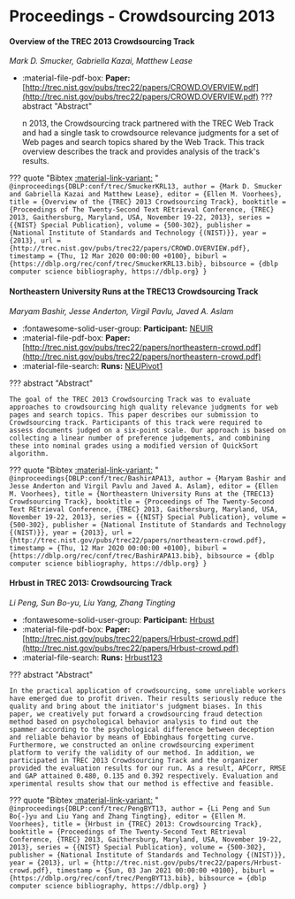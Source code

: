 # Proceedings - Crowdsourcing 2013 

#### Overview of the TREC 2013 Crowdsourcing Track

_Mark D. Smucker, Gabriella Kazai, Matthew Lease_

- :material-file-pdf-box: **Paper:** [http://trec.nist.gov/pubs/trec22/papers/CROWD.OVERVIEW.pdf](http://trec.nist.gov/pubs/trec22/papers/CROWD.OVERVIEW.pdf)
??? abstract "Abstract"
	
	n 2013, the Crowdsourcing track partnered with the TREC Web Track and had a single task to crowdsource relevance judgments for a set of Web pages and search topics shared by the Web Track. This track overview describes the track and provides analysis of the track's results.
	

??? quote "Bibtex [:material-link-variant:](https://dblp.org/rec/conf/trec/SmuckerKRL13.bib) "
	```
	@inproceedings{DBLP:conf/trec/SmuckerKRL13,
		author = {Mark D. Smucker and Gabriella Kazai and Matthew Lease},
		editor = {Ellen M. Voorhees},
		title = {Overview of the {TREC} 2013 Crowdsourcing Track},
		booktitle = {Proceedings of The Twenty-Second Text REtrieval Conference, {TREC} 2013, Gaithersburg, Maryland, USA, November 19-22, 2013},
		series = {{NIST} Special Publication},
		volume = {500-302},
		publisher = {National Institute of Standards and Technology {(NIST)}},
		year = {2013},
		url = {http://trec.nist.gov/pubs/trec22/papers/CROWD.OVERVIEW.pdf},
		timestamp = {Thu, 12 Mar 2020 00:00:00 +0100},
		biburl = {https://dblp.org/rec/conf/trec/SmuckerKRL13.bib},
		bibsource = {dblp computer science bibliography, https://dblp.org}
	}
	```

#### Northeastern University Runs at the TREC13 Crowdsourcing Track

_Maryam Bashir, Jesse Anderton, Virgil Pavlu, Javed A. Aslam_

- :fontawesome-solid-user-group: **Participant:** [NEUIR](./participants.md#neuir)
- :material-file-pdf-box: **Paper:** [http://trec.nist.gov/pubs/trec22/papers/northeastern-crowd.pdf](http://trec.nist.gov/pubs/trec22/papers/northeastern-crowd.pdf)
- :material-file-search: **Runs:** [NEUPivot1](./runs.md#neupivot1)

??? abstract "Abstract"
	
	The goal of the TREC 2013 Crowdsourcing Track was to evaluate approaches to crowdsourcing high quality relevance judgments for web pages and search topics. This paper describes our submission to Crowdsourcing track. Participants of this track were required to assess documents judged on a six-point scale. Our approach is based on collecting a linear number of preference judgements, and combining these into nominal grades using a modified version of QuickSort algorithm.
	

??? quote "Bibtex [:material-link-variant:](https://dblp.org/rec/conf/trec/BashirAPA13.bib) "
	```
	@inproceedings{DBLP:conf/trec/BashirAPA13,
		author = {Maryam Bashir and Jesse Anderton and Virgil Pavlu and Javed A. Aslam},
		editor = {Ellen M. Voorhees},
		title = {Northeastern University Runs at the {TREC13} Crowdsourcing Track},
		booktitle = {Proceedings of The Twenty-Second Text REtrieval Conference, {TREC} 2013, Gaithersburg, Maryland, USA, November 19-22, 2013},
		series = {{NIST} Special Publication},
		volume = {500-302},
		publisher = {National Institute of Standards and Technology {(NIST)}},
		year = {2013},
		url = {http://trec.nist.gov/pubs/trec22/papers/northeastern-crowd.pdf},
		timestamp = {Thu, 12 Mar 2020 00:00:00 +0100},
		biburl = {https://dblp.org/rec/conf/trec/BashirAPA13.bib},
		bibsource = {dblp computer science bibliography, https://dblp.org}
	}
	```

#### Hrbust in TREC 2013: Crowdsourcing Track

_Li Peng, Sun Bo-yu, Liu Yang, Zhang Tingting_

- :fontawesome-solid-user-group: **Participant:** [Hrbust](./participants.md#hrbust)
- :material-file-pdf-box: **Paper:** [http://trec.nist.gov/pubs/trec22/papers/Hrbust-crowd.pdf](http://trec.nist.gov/pubs/trec22/papers/Hrbust-crowd.pdf)
- :material-file-search: **Runs:** [Hrbust123](./runs.md#hrbust123)

??? abstract "Abstract"
	
	In the practical application of crowdsourcing, some unreliable workers have emerged due to profit driven. Their results seriously reduce the quality and bring about the initiator's judgment biases. In this paper, we creatively put forward a crowdsourcing fraud detection method based on psychological behavior analysis to find out the spammer according to the psychological difference between deception and reliable behavior by means of Ebbinghaus forgetting curve. Furthermore, we constructed an online crowdsourcing experiment platform to verify the validity of our method. In addition, we participated in TREC 2013 Crowdsourcing Track and the organizer provided the evaluation results for our run. As a result, APCorr, RMSE and GAP attained 0.480, 0.135 and 0.392 respectively. Evaluation and xperimental results show that our method is effective and feasible.
	

??? quote "Bibtex [:material-link-variant:](https://dblp.org/rec/conf/trec/PengBYT13.bib) "
	```
	@inproceedings{DBLP:conf/trec/PengBYT13,
		author = {Li Peng and Sun Bo{-}yu and Liu Yang and Zhang Tingting},
		editor = {Ellen M. Voorhees},
		title = {Hrbust in {TREC} 2013: Crowdsourcing Track},
		booktitle = {Proceedings of The Twenty-Second Text REtrieval Conference, {TREC} 2013, Gaithersburg, Maryland, USA, November 19-22, 2013},
		series = {{NIST} Special Publication},
		volume = {500-302},
		publisher = {National Institute of Standards and Technology {(NIST)}},
		year = {2013},
		url = {http://trec.nist.gov/pubs/trec22/papers/Hrbust-crowd.pdf},
		timestamp = {Sun, 03 Jan 2021 00:00:00 +0100},
		biburl = {https://dblp.org/rec/conf/trec/PengBYT13.bib},
		bibsource = {dblp computer science bibliography, https://dblp.org}
	}
	```

